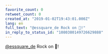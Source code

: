 ```yaml
---
favorite_count: 0
retweet_count: 0
created_at: "2019-01-02T19:43:01.000Z"
lang: en
full_text: "@essquare_de Rock on 🤘!"
in_reply_to_status_id: "1080380149726629888"
---
```


[@essquare_de](https://twitter.com/essquare_de) Rock on 🤘!
